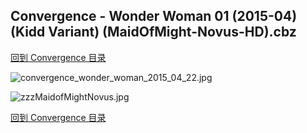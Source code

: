 ## Convergence - Wonder Woman 01 (2015-04) (Kidd Variant) (MaidOfMight-Novus-HD).cbz


[回到 Convergence 目录](https://github.com/alicewish/markdown/blob/master/series/Convergence.md)


![convergence_wonder_woman_2015_04_22.jpg](https://wx1.sinaimg.cn/large/6a9fdecagy1fqg4f4u4blj21hc29vb1c.jpg)

![zzzMaidofMightNovus.jpg](https://wx1.sinaimg.cn/large/6a9fdecagy1fq32zs8sboj21hc0zhgyc.jpg)

[回到 Convergence 目录](https://github.com/alicewish/markdown/blob/master/series/Convergence.md)

